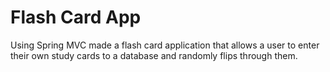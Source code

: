 # Flash Card App
Using Spring MVC made a flash card application that allows a user to enter their own study cards to a database and randomly flips through them.
